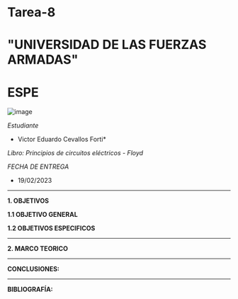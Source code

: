 # Tarea-8
# "UNIVERSIDAD DE LAS FUERZAS ARMADAS"
# ESPE

![image](https://user-images.githubusercontent.com/116772918/200762591-a164d8db-c02e-4269-8bb4-0bc4c810d79f.png)

*Estudiante*
 
* Victor Eduardo Cevallos Forti*


*Libro: Principios de circuitos eléctricos - Floyd*

*FECHA DE ENTREGA*
* 19/02/2023
--------------------------------------------------------------------------------------------------------------------------------------------------------------------------------------

**1. OBJETIVOS**

**1.1  OBJETIVO GENERAL**

**1.2  OBJETIVOS ESPECIFICOS**

--------------------------------------------------------------------------------------------------------------------------------------------------------------------------------------
**2. MARCO TEORICO**


--------------------------------------------------------------------------------------------------------------------------------------------------------------------------------------
**CONCLUSIONES:**

--------------------------------------------------------------------------------------------------------------------------------------------------------------------------------------
**BIBLIOGRAFÍA:**
